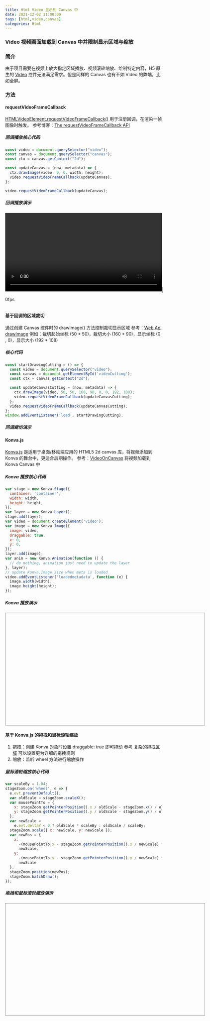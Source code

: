 ```yaml
---
title: Html Video 显示到 Canvas 中
date: 2021-12-02 11:00:00
tags: [html,video,canvas]
categories: Html
---
```

### Video 视频画面加载到 Canvas 中并限制显示区域与缩放
<!-- more -->
### 简介
由于项目需要在视频上放大指定区域播放、视频滚轮缩放、绘制特定内容，H5 原生的 [Video](https://www.w3school.com.cn/tags/tag_video.asp) 控件无法满足需求。但是同样的 Canvas 也有不如 Video 的弊端，比如全屏。

### 方法
#### requestVideoFrameCallback
[HTMLVideoElement.requestVideoFrameCallback()](https://wicg.github.io/video-rvfc/) 用于注册回调，在渲染一帧图像时触发。
参考博客：[The requestVideoFrameCallback API](https://blog.tomayac.com/2020/05/15/the-requestvideoframecallback-api/)

##### 回调播放核心代码

``` js
const video = document.querySelector("video");
const canvas = document.querySelector("canvas");
const ctx = canvas.getContext("2d");

const updateCanvas = (now, metadata) => {
  ctx.drawImage(video, 0, 0, width, height);
  video.requestVideoFrameCallback(updateCanvas);
};

video.requestVideoFrameCallback(updateCanvas);
```

##### 回调播放演示

<video width="640px" height="360px" controls playsinline></video>
<canvas width="640px" height="360px" style="border: 1px solid Gray;"></canvas>
<p><span id="fps-info">0</span>fps</p>
<p><pre id="metadata-info"></pre></p>

<style>
  video,
  canvas {
    max-width: 100%;
    height: auto;
 }
</style>

<script>
  const startDrawing = () => {
  const video = document.querySelector("video");
  const canvas = document.querySelector("canvas");
  const ctx = canvas.getContext("2d");
  const fpsInfo = document.querySelector("#fps-info");
  const metadataInfo = document.querySelector("#metadata-info");

  video.addEventListener('play', () => {
    if (!('requestVideoFrameCallback' in HTMLVideoElement.prototype)) {
       return alert('Your browser does not support the `Video.requestVideoFrameCallback()` API.');
    }
  });

  let width = canvas.width;
  let height = canvas.height;

  let paintCount = 0;
  let startTime = 0.0;

  const updateCanvas = (now, metadata) => {
    if (startTime === 0.0) {
      startTime = now;
    }

    ctx.drawImage(video, 0, 0, width, height);

    const elapsed = (now - startTime) / 1000.0;
    const fps = (++paintCount / elapsed).toFixed(3);
    fpsInfo.innerText = !isFinite(fps) ? 0 : fps;
    metadataInfo.innerText = JSON.stringify(metadata, null, 2);

    video.requestVideoFrameCallback(updateCanvas);
   };

   video.src = "https://www.w3schools.com/html/mov_bbb.mp4";
   video.muted = true;
   video.loop = 'loop';
   video.requestVideoFrameCallback(updateCanvas);
   video.play();
  };

  window.addEventListener('load', startDrawing);
</script>

#### 基于回调的区域裁切
通过创建 Canvas 控件时的 drawImage() 方法控制裁切显示区域
参考：[Web Api drawImage](https://developer.mozilla.org/zh-CN/docs/Web/API/CanvasRenderingContext2D/drawImage)
例如：裁切起始坐标 (50 * 50)，裁切大小 (160 * 90)，显示坐标 (0 , 0)，显示大小 (192 * 108)

##### 核心代码

``` js
const startDrawingCutting = () => {
  const video = document.querySelector("video");
  const canvas = document.getElementById('videoCutting');
  const ctx = canvas.getContext("2d");

  const updateCanvasCutting = (now, metadata) => {
    ctx.drawImage(video, 50, 50, 160, 90, 0, 0, 192, 108);
    video.requestVideoFrameCallback(updateCanvasCutting);
  };
  video.requestVideoFrameCallback(updateCanvasCutting);
};
window.addEventListener('load', startDrawingCutting);
```
##### 回调裁切演示

<canvas id="videoCutting" ></canvas>

<script>
const startDrawingCutting = () => {
  const video = document.querySelector("video");
  const canvas = document.getElementById('videoCutting');
  const ctx = canvas.getContext("2d");

  const updateCanvasCutting = (now, metadata) => {
    ctx.drawImage(video, 50, 50, 160, 90, 0, 0, 192, 108);
    video.requestVideoFrameCallback(updateCanvasCutting);
  };
  video.requestVideoFrameCallback(updateCanvasCutting);
};
window.addEventListener('load', startDrawingCutting);
</script>

#### Konva.js
[Konva.js](https://konvajs.org/) 是适用于桌面/移动端应用的 HTML5 2d canvas 库，将视频添加到 Konva 的舞台中，更适合后期操作。
参考：[VideoOnCanvas](https://konvajs.org/docs/sandbox/Video_On_Canvas.html) 将视频加载到 Konva Canvas 中

##### Konva 播放核心代码

``` js
var stage = new Konva.Stage({
  container: 'container',
  width: width,
  height: height,
});
var layer = new Konva.Layer();
stage.add(layer);
var video = document.createElement('video');
var image = new Konva.Image({
  image: video,
  draggable: true,
  x: 0,
  y: 0,
});
layer.add(image);
var anim = new Konva.Animation(function () {
  // do nothing, animation just need to update the layer
}, layer);
// update Konva.Image size when meta is loaded
video.addEventListener('loadedmetadata', function (e) {
  image.width(width);
  image.height(height);
});
```

##### Konva 播放演示

<script src="https://cdnjs.cloudflare.com/ajax/libs/konva/8.3.0/konva.min.js"></script>

<div id="container"></div>

<style>
  #container {
    width: 640px;
    height: 360px;
    border: 1px solid Gray;
 }
</style>

<script>
  var width = 640;
  var height = 360;

  var stage = new Konva.Stage({
    container: 'container',
    width: width,
    height: height,
  });
  var layer = new Konva.Layer();
  stage.add(layer);
  var video = document.createElement('video');
  video.src = 'https://www.w3schools.com/html/mov_bbb.mp4';
  var image = new Konva.Image({
    image: video,
    draggable: false,
    x: 0,
    y: 0,
  });
  layer.add(image);
  var anim = new Konva.Animation(function () {
    // do nothing, animation just need to update the layer
  }, layer);
  // update Konva.Image size when meta is loaded
  video.addEventListener('loadedmetadata', function (e) {
    image.width(width);
    image.height(height);
  });

  video.muted = true;
  video.loop = 'loop';
  video.play();
  anim.start();
</script>

#### 基于 Konva.js 的拖拽和鼠标滚轮缩放
1. 拖拽：创建 Konva 对象时设置 draggable: true 即可拖动
    参考 [复杂的拖拽区域](http://konvajs-doc.bluehymn.com/docs/drag_and_drop/Complex_Drag_and_Drop.html) 可以设置更为详细的拖拽规则
1. 缩放：监听 wheel 方法进行缩放操作

##### 鼠标滚轮缩放核心代码

``` js
var scaleBy = 1.04;
stageZoom.on('wheel', e => {
  e.evt.preventDefault();
  var oldScale = stageZoom.scaleX();
  var mousePointTo = {
    x: stageZoom.getPointerPosition().x / oldScale - stageZoom.x() / oldScale,
    y: stageZoom.getPointerPosition().y / oldScale - stageZoom.y() / oldScale
  };
  var newScale =
    e.evt.deltaY < 0 ? oldScale * scaleBy : oldScale / scaleBy;
  stageZoom.scale({ x: newScale, y: newScale });
  var newPos = {
    x:
      -(mousePointTo.x - stageZoom.getPointerPosition().x / newScale) *
      newScale,
    y:
      -(mousePointTo.y - stageZoom.getPointerPosition().y / newScale) *
      newScale
  };
  stageZoom.position(newPos);
  stageZoom.batchDraw();
});
```

##### 拖拽和鼠标滚轮缩放演示

<div id="containerZoom"></div>

<style>
  #containerZoom {
    width: 640px;
    height: 360px;
    border: 1px solid Gray;
 }
</style>

<script>
  var widthZoom = 640;
  var heightZoom = 360;

  var stageZoom = new Konva.Stage({
    container: 'containerZoom',
    width: widthZoom,
    height: heightZoom,
  });
  var layerZoom = new Konva.Layer();
  stageZoom.add(layerZoom);
  var videoZoom = document.createElement('video');
  videoZoom.src = 'https://www.w3schools.com/html/mov_bbb.mp4';
  var imageZoom = new Konva.Image({
    image: videoZoom,
    draggable: true,
    x: 0,
    y: 0,
  });
  layerZoom.add(imageZoom);
  var animZoom = new Konva.Animation(function () {
    // do nothing, animation just need to update the layer
  }, layerZoom);
  // update Konva.Image size when meta is loaded
  videoZoom.addEventListener('loadedmetadata', function (e) {
    imageZoom.width(widthZoom);
    imageZoom.height(heightZoom);
  });

  videoZoom.muted = true;
  videoZoom.loop = 'loop';
  videoZoom.play();
  animZoom.start();

  var scaleBy = 1.04;
  stageZoom.on('wheel', e => {
    e.evt.preventDefault();
    var oldScale = stageZoom.scaleX();
    var mousePointTo = {
      x: stageZoom.getPointerPosition().x / oldScale - stageZoom.x() / oldScale,
      y: stageZoom.getPointerPosition().y / oldScale - stageZoom.y() / oldScale
    };
    var newScale =
      e.evt.deltaY < 0 ? oldScale * scaleBy : oldScale / scaleBy;
    stageZoom.scale({ x: newScale, y: newScale });
    var newPos = {
      x:
        -(mousePointTo.x - stageZoom.getPointerPosition().x / newScale) *
        newScale,
      y:
        -(mousePointTo.y - stageZoom.getPointerPosition().y / newScale) *
        newScale
    };
    stageZoom.position(newPos);
    stageZoom.batchDraw();
  });
</script>